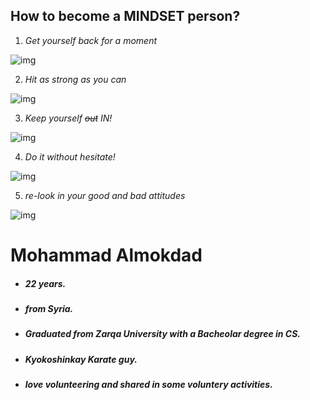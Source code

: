 ## **How to become a MINDSET person?**
1. *Get yourself back for a moment*

![img](https://miro.medium.com/max/500/1*vBIgzYynFKPIa1SfvM3_8w.jpeg)


2. *Hit as strong as you can*

![img](https://abovethelaw.com/wp-content/uploads/2015/06/lawyer-hammer-wall.jpg)

3. *Keep yourself <del>out</del> IN!*

![img](https://dm0qx8t0i9gc9.cloudfront.net/thumbnails/video/Vd3bj2jPe/videoblocks-fighter-man-silhouette-dark-mma-fighter-silhouette-on-dark-ring-boxer-stands-on-stage-before-fight-abstract-fighter-mixed-martial-arts-before-battle-boxer-silhouette-in-smoke-at-dark-studio_bnkquzfxz_thumbnail-1080_01.png)

4. *Do it without hesitate!*

![img](https://c8.alamy.com/comp/G0RWXP/dont-hesitate-G0RWXP.jpg)

5. *re-look in your good and bad attitudes*

![img](https://previews.123rf.com/images/bobaa22/bobaa221504/bobaa22150400008/39054333-listen-to-yourself-and-heart.jpg)


# Mohammad Almokdad
* ##### 22 years.
* ##### from Syria.
* ##### Graduated from Zarqa University with a Bacheolar degree in CS.
* ##### Kyokoshinkay Karate guy.
* ##### love volunteering and shared in some voluntery activities.




